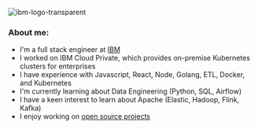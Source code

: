 ![ibm-logo-transparent](https://user-images.githubusercontent.com/17713495/189561539-655aeba6-a67a-4387-865d-ebe5c7b0aacf.png)

### About me:
- I'm a full stack engineer at [IBM](https://www.ibm.com/us-en/)
- I worked on IBM Cloud Private, which provides on-premise Kubernetes clusters for enterprises
- I have experience with Javascript, React, Node, Golang, ETL, Docker, and Kubernetes
- I'm currently learning about Data Engineering (Python, SQL, Airflow)
- I have a keen interest to learn about Apache (Elastic, Hadoop, Flink, Kafka) 
- I enjoy working on [open source projects](https://github.com/org-not-included)
